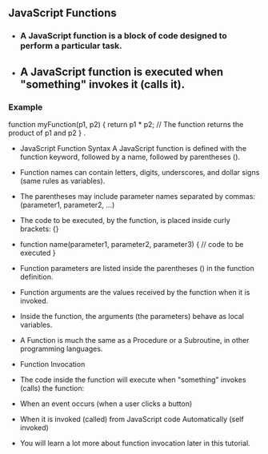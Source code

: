 ## JavaScript Functions
* ### A JavaScript function is a block of code designed to perform a particular task.

* ## A JavaScript function is executed when "something" invokes it (calls it).

### Example
function myFunction(p1, p2) {
  return p1 * p2;   // The function returns the product of p1 and p2
} .
* JavaScript Function Syntax
A JavaScript function is defined with the function keyword, followed by a name, followed by parentheses ().

* Function names can contain letters, digits, underscores, and dollar signs (same rules as variables).

* The parentheses may include parameter names separated by commas:
(parameter1, parameter2, ...)

* The code to be executed, by the function, is placed inside curly brackets: {}

* function name(parameter1, parameter2, parameter3) {
  // code to be executed
}
* Function parameters are listed inside the parentheses () in the function definition.

* Function arguments are the values received by the function when it is invoked.

* Inside the function, the arguments (the parameters) behave as local variables.

* A Function is much the same as a Procedure or a Subroutine, in other programming languages.

* Function Invocation
* The code inside the function will execute when "something" invokes (calls) the function:

* When an event occurs (when a user clicks a button)
* When it is invoked (called) from JavaScript code
Automatically (self invoked)
* You will learn a lot more about function invocation later in this tutorial.

